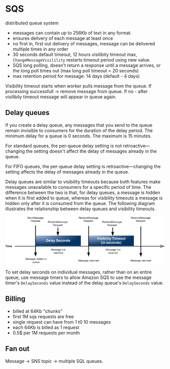 # SQS

distributed queue system

- messages can contain up to 256Kb of text in any format.
- ensures delivery of each message at least once
- no first in, first out delivery of messages, message can be delivered multiple times in any order
- 30 seconds default timeout, 12 hours visilibity timeout max, `ChangeMessageVisilility` restarts timeout period using new value.
- SQS long polling, doesn't return a response until a message arrives, or the long poll times out (max long poll timeout = 20 seconds)
- max retention period for message: 14 days (default - 4 days)


Visibility timeout starts when worker pulls message from the queue. If processing successfull -> remove message from queue. If no - after visilibily timeout message will appear in queue again.

## Delay queues

If you create a delay queue, any messages that you send to the queue remain invisible to consumers for the duration of the delay period. The minimum delay for a queue is 0 seconds. The maximum is 15 minutes.

For standard queues, the per-queue delay setting is not retroactive—changing the setting doesn't affect the delay of messages already in the queue.

For FIFO queues, the per-queue delay setting is retroactive—changing the setting affects the delay of messages already in the queue.

Delay queues are similar to visibility timeouts because both features make messages unavailable to consumers for a specific period of time. The difference between the two is that, for delay queues, a message is hidden when it is first added to queue, whereas for visibility timeouts a message is hidden only after it is consumed from the queue. The following diagram illustrates the relationship between delay queues and visibility timeouts.

![alt](./images/sqs-delay-queues-diagram.png)

To set delay seconds on individual messages, rather than on an entire queue, use message timers to allow Amazon SQS to use the message timer's `DelaySeconds` value instead of the delay queue's `DelaySeconds` value.

## Billing

- billed at 64Kb "chunks"
- first 1M sqs requests are free
- single request can have from 1 t0 10 messages
- each 64Kb is billed as 1 request
- 0.5$ per 1M requests per month

## Fan out

Message -> SNS topic -> multiple SQL queues.